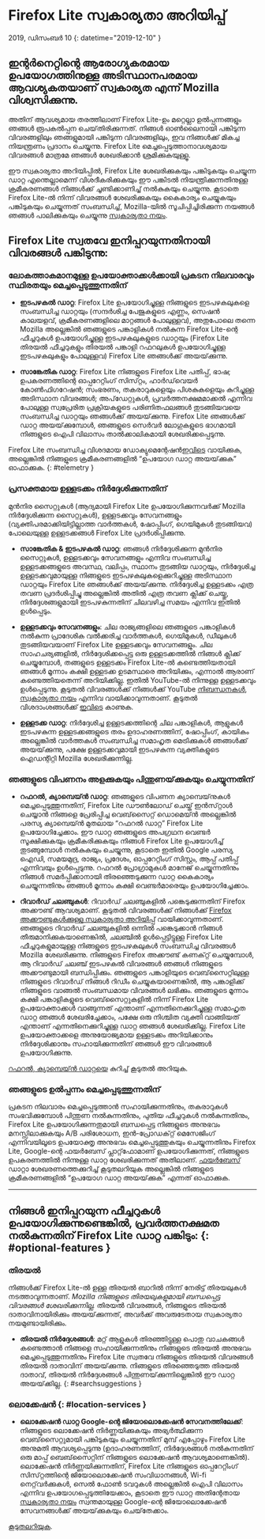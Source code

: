 # <span class="privacy-header-firefox-lite">Firefox Lite</span> <span class="privacy-header-policy">സ്വകാര്യതാ അറിയിപ്പ്</span>

2019, ഡിസംബർ 10
{: datetime="2019-12-10" }

## ഇന്റർനെറ്റിന്റെ ആരോഗ്യകരമായ ഉപയോഗത്തിനുള്ള അടിസ്ഥാനപരമായ ആവശ്യകതയാണ് സ്വകാര്യത എന്ന് Mozilla വിശ്വസിക്കുന്നു.

അതിന് ആവശ്യമായ തരത്തിലാണ് Firefox Lite-ഉം മറ്റെല്ലാ ഉൽപ്പന്നങ്ങളും ഞങ്ങൾ രൂപകൽപ്പന ചെയ്‌തിരിക്കുന്നത്. നിങ്ങൾ ഓൺലൈനായി പങ്കിടുന്ന വിവരങ്ങളിലും ഞങ്ങളുമായി പങ്കിടുന്ന വിവരങ്ങളിലും, ഇവ നിങ്ങൾക്ക് മികച്ച നിയന്ത്രണം പ്രദാനം ചെയ്യുന്നു. Firefox Lite മെച്ചപ്പെടുത്താനാവശ്യമായ വിവരങ്ങൾ മാത്രമേ ഞങ്ങൾ ശേഖരിക്കാൻ ശ്രമിക്കുകയുള്ളൂ.

ഈ സ്വകാര്യതാ അറിയിപ്പിൽ, Firefox Lite ശേഖരിക്കുകയും പങ്കിടുകയും ചെയ്യുന്ന ഡാറ്റ എന്തെല്ലാമെന്ന് വിശദീകരിക്കുകയും ഈ പങ്കിടൽ നിയന്ത്രിക്കുന്നതിനുള്ള ക്രമീകരണങ്ങൾ നിങ്ങൾക്ക് ചൂണ്ടിക്കാണിച്ച് നൽകുകയും ചെയ്യുന്നു. കൂടാതെ Firefox Lite-ൽ നിന്ന് വിവരങ്ങൾ ശേഖരിക്കുകയും കൈകാര്യം ചെയ്യുകയും പങ്കിടുകയും ചെയ്യുന്നത് സംബന്ധിച്ച്, Mozilla-യിൽ സൂചിപ്പിച്ചിരിക്കുന്ന നയങ്ങൾ ഞങ്ങൾ പാലിക്കുകയും ചെയ്യുന്നു [സ്വകാര്യതാ നയം](https://www.mozilla.org/privacy/).

## Firefox Lite സ്വതവേ ഇനിപ്പറയുന്നതിനായി വിവരങ്ങൾ പങ്കിടുന്നു:

### ലോകത്താകമാനമുള്ള ഉപയോക്താക്കൾക്കായി പ്രകടന നിലവാരവും സ്ഥിരതയും മെച്ചപ്പെടുത്തുന്നതിന്

* __ഇടപഴകൽ ഡാറ്റ__: Firefox Lite ഉപയോഗിച്ചുള്ള നിങ്ങളുടെ ഇടപഴകലുകളെ സംബന്ധിച്ച ഡാറ്റയും (സന്ദർശിച്ച പേജുകളുടെ എണ്ണം, സെഷൻ കാലയളവ്, ക്രമീകരണങ്ങളിലെ മാറ്റങ്ങൾ പോലുള്ളവ), അതുപോലെ തന്നെ Mozilla അല്ലെങ്കിൽ ഞങ്ങളുടെ പങ്കാളികൾ നൽകുന്ന Firefox Lite-ന്റെ ഫീച്ചറുകൾ ഉപയോഗിച്ചുള്ള ഇടപഴകലുകളുടെ ഡാറ്റയും (Firefox Lite തിരയൽ ഫീച്ചറുകളും തിരയൽ പങ്കാളി റഫറലുകൾ ഉപയോഗിച്ചുള്ള ഇടപഴകലുകളും പോലുള്ളവ) Firefox Lite ഞങ്ങൾക്ക് അയയ്‌ക്കുന്നു.

* __സാങ്കേതിക ഡാറ്റ__: Firefox Lite നിങ്ങളുടെ Firefox Lite പതിപ്പ്, ഭാഷ; ഉപകരണത്തിന്റെ ഓപ്പറേറ്റിംഗ് സിസ്‌റ്റം, ഹാർഡ്‌വെയർ കോൺഫിഗറേഷൻ; സംഭരണം, തകരാറുകളെയും പിശകുകളെയും കുറിച്ചുള്ള അടിസ്ഥാന വിവരങ്ങൾ; അപ്‌ഡേറ്റുകൾ, പ്രവർത്തനക്ഷമമാക്കൽ എന്നിവ പോലുള്ള സ്വപ്രേരിത പ്രക്രിയകളുടെ പരിണിതഫലങ്ങൾ തുടങ്ങിയവയെ സംബന്ധിച്ച ഡാറ്റയും ഞങ്ങൾക്ക് അയയ്‌ക്കുന്നു. Firefox Lite ഞങ്ങൾക്ക് ഡാറ്റ അയയ്‌ക്കുമ്പോൾ, ഞങ്ങളുടെ സെർവർ ലോഗുകളുടെ ഭാഗമായി നിങ്ങളുടെ ഐപി വിലാസം താൽക്കാലികമായി ശേഖരിക്കപ്പെടുന്നു.

Firefox Lite സംബന്ധിച്ച വിശദമായ ഡോക്യുമെന്റേഷൻ[ഇവിടെ](https://support.mozilla.org/kb/send-usage-data-firefox-mobile-devices) വായിക്കുക, അല്ലെങ്കിൽ നിങ്ങളുടെ ക്രമീകരണങ്ങളിൽ “ഉപയോഗ ഡാറ്റ അയയ്‌ക്കുക” ഓഫാക്കുക.
{: #telemetry }

### പ്രസക്തമായ ഉള്ളടക്കം നിർദ്ദേശിക്കുന്നതിന്

മുൻനിര സൈറ്റുകൾ (ആദ്യമായി Firefox Lite ഉപയോഗിക്കുന്നവർക്ക് Mozilla നിർദ്ദേശിക്കുന്ന സൈറ്റുകൾ), ഉള്ളടക്കവും സേവനങ്ങളും (വ്യക്തിപരമാക്കിയിട്ടില്ലാത്ത വാർത്തകൾ, ഷോപ്പിംഗ്, ഗെയിമുകൾ തുടങ്ങിയവ) പോലെയുള്ള ഉള്ളടക്കങ്ങൾ Firefox Lite പ്രദർശിപ്പിക്കുന്നു.

* __സാങ്കേതിക & ഇടപഴകൽ ഡാറ്റ__: ഞങ്ങൾ നിർദ്ദേശിക്കുന്ന മുൻനിര സൈറ്റുകൾ, ഉള്ളടക്കവും സേവനങ്ങളും എന്നിവ സംബന്ധിച്ച ഉള്ളടക്കങ്ങളുടെ അവസ്ഥ, വലിപ്പം, സ്ഥാനം തുടങ്ങിയ ഡാറ്റയും, നിർദ്ദേശിച്ച ഉള്ളടക്കവുമായുള്ള നിങ്ങളുടെ ഇടപഴകലുകളെക്കുറിച്ചുള്ള അടിസ്ഥാന ഡാറ്റയും Firefox Lite ഞങ്ങൾക്ക് അയയ്‌ക്കുന്നു. നിർദ്ദേശിച്ച ഉള്ളടക്കം എത്ര തവണ പ്രദർശിപ്പിച്ചു അല്ലെങ്കിൽ അതിൽ എത്ര തവണ ക്ലിക്ക് ചെയ്തു, നിർദ്ദേശങ്ങളുമായി ഇടപഴകുന്നതിന് ചിലവഴിച്ച സമയം എന്നിവ ഇതിൽ ഉൾപ്പെടും. 

* __ഉള്ളടക്കവും സേവനങ്ങളും__: ചില രാജ്യങ്ങളിലെ ഞങ്ങളുടെ പങ്കാളികൾ നൽകുന്ന പ്രാദേശിക വൽക്കരിച്ച വാർത്തകൾ, ഗെയിമുകൾ, ഡീലുകൾ തുടങ്ങിയവയാണ് Firefox Lite ഉള്ളടക്കവും സേവനങ്ങളും. ചില സാഹചര്യങ്ങളിൽ, നിർദ്ദേശിക്കപ്പെട്ട ഒരു ഉള്ളടക്കത്തിൽ നിങ്ങൾ ക്ലിക്ക് ചെയ്യുമ്പോൾ, തങ്ങളുടെ ഉള്ളടക്കം Firefox Lite-ൽ കണ്ടെത്തിയതായി ഞങ്ങൾ മൂന്നാം കക്ഷി ഉള്ളടക്ക ഉടമസ്ഥരെ അറിയിക്കും, എന്നാൽ ആരാണ് കണ്ടെത്തിയതെന്ന് അറിയിക്കില്ല. ഇതിൽ YouTube-ൽ നിന്നുള്ള ഉള്ളടക്കവും ഉൾപ്പെടുന്നു. കൂടുതൽ വിവരങ്ങൾക്ക് നിങ്ങൾക്ക് YouTube [നിബന്ധനകൾ](https://www.youtube.com/t/terms), [സ്വകാര്യതാ നയം](https://policies.google.com/privacy) എന്നിവ വായിക്കാവുന്നതാണ്. കൂടുതൽ വിശദാംശങ്ങൾക്ക് [ഇവിടെ](https://support.mozilla.org/kb/firefox-lite-content-and-services) കാണുക.

* __ഉള്ളടക്ക ഡാറ്റ__: നിർദ്ദേശിച്ച ഉള്ളടക്കത്തിന്റെ ചില പങ്കാളികൾ, ആളുകൾ ഇടപഴകുന്ന ഉള്ളടക്കങ്ങളുടെ തരം ഉദാഹരണത്തിന്, ഷോപ്പിംഗ്, കായികം അല്ലെങ്കിൽ വാർത്തകൾ സംബന്ധിച്ച സമാഹൃത മെട്രിക്കുകൾ ഞങ്ങൾക്ക് അയയ്‌ക്കുന്നു, പക്ഷേ ഉള്ളടക്കവുമായി ഇടപഴകുന്ന വ്യക്തികളുടെ ഐഡന്റിറ്റി Mozilla ശേഖരിക്കുന്നില്ല.

### ഞങ്ങളുടെ വിപണനം അളക്കുകയും പിന്തുണയ്‌ക്കുകയും ചെയ്യുന്നതിന്

* __റഫറൽ, ക്യാമ്പെയ്‌ൻ ഡാറ്റ__: ഞങ്ങളുടെ വിപണന ക്യാമ്പെയ്‌നുകൾ മെച്ചപ്പെടുത്തുന്നതിന്, Firefox Lite ഡൗൺലോഡ് ചെയ്ത് ഇൻസ്‌റ്റാൾ ചെയ്യാൻ നിങ്ങളെ പ്രേരിപ്പിച്ച വെബ്‌സൈറ്റ് ഡൊമെയ്‌ൻ അല്ലെങ്കിൽ പരസ്യ ക്യാമ്പെയ്‌ൻ മുതലായ “റഫറൽ ഡാറ്റ” Firefox Lite ഉപയോഗിച്ചേക്കാം. ഈ ഡാറ്റ ഞങ്ങളുടെ അപഗ്രഥന വെണ്ടർ സൂക്ഷിക്കുകയും ക്രമീകരിക്കുകയും നിങ്ങൾ Firefox Lite ഉപയോഗിച്ച് തുടങ്ങുമ്പോൾ നൽകുകയും ചെയ്യുന്നു, കൂടാതെ ഇതിൽ Google പരസ്യ ഐഡി, സമയമുദ്ര, രാജ്യം, പ്രദേശം, ഓപ്പറേറ്റിംഗ് സിസ്റ്റം, ആപ്പ് പതിപ്പ് എന്നിവയും ഉൾപ്പെടുന്നു. റഫറൽ പ്രോഗ്രാമുകൾ മാനേജ് ചെയ്യുന്നതിനും നിങ്ങൾ സമർപ്പിക്കാനായി തിരഞ്ഞെടുക്കുന്ന ഡാറ്റ കൈകാര്യം ചെയ്യുന്നതിനും ഞങ്ങൾ മൂന്നാം കക്ഷി വെണ്ടർമാരെയും ഉപയോഗിച്ചേക്കാം.

* __റിവാർഡ് ചലഞ്ചുകൾ__: റിവാർഡ് ചലഞ്ചുകളിൽ പങ്കെടുക്കുന്നതിന് Firefox അക്കൗണ്ട് ആവശ്യമാണ്. കൂടുതൽ വിവരങ്ങൾക്ക് നിങ്ങൾക്ക് [Firefox അക്കൗണ്ടുകൾക്കുള്ള സ്വകാര്യതാ അറിയിപ്പ്](https://www.mozilla.org/privacy/firefox/#accounts) വായിക്കാവുന്നതാണ്. ഞങ്ങളുടെ റിവാർഡ് ചലഞ്ചുകളിൽ ഒന്നിൽ പങ്കെടുക്കാൻ നിങ്ങൾ തീരുമാനിക്കുകയാണെങ്കിൽ, ചലഞ്ചിൽ ഉൾപ്പെട്ടിട്ടുള്ള Firefox Lite ഫീച്ചറുകളുമായുള്ള നിങ്ങളുടെ ഇടപഴകലുകൾ സംബന്ധിച്ച വിവരങ്ങൾ Mozilla ശേഖരിക്കുന്നു. നിങ്ങളുടെ Firefox അക്കൗണ്ട് കണക്‌റ്റ് ചെയ്യുമ്പോൾ, ആ റിവാർഡ് ചലഞ്ച് ഇടപഴകൽ വിവരങ്ങൾ ഞങ്ങൾ നിങ്ങളുടെ അക്കൗണ്ടുമായി ബന്ധിപ്പിക്കും. ഞങ്ങളുടെ പങ്കാളിയുടെ വെബ്‌സൈറ്റിലുള്ള നിങ്ങളുടെ റിവാർഡ് നിങ്ങൾ റിഡീം ചെയ്യുകയാണെങ്കിൽ, ആ പങ്കാളിക്ക് നിങ്ങളുടെ വാങ്ങൽ സംബന്ധമായ വിവരങ്ങൾ ലഭിക്കും. ഞങ്ങളുടെ മൂന്നാം കക്ഷി പങ്കാളികളുടെ വെബ്‌സൈറ്റുകളിൽ നിന്ന് Firefox Lite ഉപയോക്താക്കൾ വാങ്ങുന്നത് എന്താണ് എന്നതിനെക്കുറിച്ചുള്ള സമാഹൃത ഡാറ്റ ഞങ്ങൾ ശേഖരിച്ചേക്കാം, പക്ഷേ ഒരു നിശ്ചിത വ്യക്തി വാങ്ങിയത് എന്താണ് എന്നതിനെക്കുറിച്ചുള്ള ഡാറ്റ ഞങ്ങൾ ശേഖരിക്കില്ല. Firefox Lite ഉപയോക്താക്കളെ അനുയോജ്യമായ ഉള്ളടക്കം അറിയിക്കാനും നിർദ്ദേശിക്കാനും സഹായിക്കുന്നതിന് ഞങ്ങൾ ഈ വിവരങ്ങൾ ഉപയോഗിക്കുന്നു.

 [റഫറൽ, ക്യാമ്പെയ്‌ൻ ഡാറ്റയെ](https://github.com/mozilla-tw/Rocket/wiki/Telemetry#install-campaign-tracking) കുറിച്ച് കൂടുതൽ അറിയുക. 

### ഞങ്ങളുടെ ഉൽപ്പന്നം മെച്ചപ്പെടുത്തുന്നതിന്

പ്രകടന നിലവാരം മെച്ചപ്പെടുത്താൻ സഹായിക്കുന്നതിനും, തകരാറുകൾ സംഭവിക്കുമ്പോൾ പിന്തുണ നൽകുന്നതിനും, പുതിയ ഫീച്ചറുകൾ നൽകുന്നതിനും, Firefox Lite ഉപയോഗിക്കുന്നതുമായി ബന്ധപ്പെട്ട നിങ്ങളുടെ അനുഭവം മനസ്സിലാക്കുകയും A/B പരിശോധന, ഇൻ-പ്രോഡക്‌റ്റ് മെസേജിംഗ് എന്നിവയിലൂടെ ഉപയോക്തൃ അനുഭവം മെച്ചപ്പെടുത്തുകയും ചെയ്യുന്നതിനും Firefox Lite, Google-ന്റെ ഫയർബേസ് പ്ലാറ്റ്‌ഫോമാണ് ഉപയോഗിക്കുന്നത്, നിങ്ങളുടെ ഉപകരണത്തിൽ നിന്നുള്ള ഡാറ്റ ശേഖരിക്കുന്നത് അതിലാണ്. [ഫയർബേസ്](https://support.google.com/firebase/answer/6318039?hl=en) ഡാറ്റാ ശേഖരണത്തെക്കുറിച്ച് കൂടുതലറിയുക  അല്ലെങ്കിൽ നിങ്ങളുടെ ക്രമീകരണങ്ങളിൽ “ഉപയോഗ ഡാറ്റ അയയ്‌ക്കുക” എന്നത് ഓഫാക്കുക.

---

## നിങ്ങൾ ഇനിപ്പറയുന്ന ഫീച്ചറുകൾ ഉപയോഗിക്കുന്നുണ്ടെങ്കിൽ, പ്രവർത്തനക്ഷമത നൽകുന്നതിന് Firefox Lite ഡാറ്റ പങ്കിടും: {: #optional-features }

### തിരയൽ

നിങ്ങൾക്ക് Firefox Lite-ൽ ഉള്ള തിരയൽ ബാറിൽ നിന്ന് നേരിട്ട് തിരയലുകൾ നടത്താവുന്നതാണ്. _Mozilla നിങ്ങളുടെ തിരയലുകളുമായി ബന്ധപ്പെട്ട വിവരങ്ങൾ ശേഖരിക്കുന്നില്ല._ തിരയൽ വിവരങ്ങൾ, നിങ്ങളുടെ തിരയൽ ദാതാവിനായിരിക്കും അയയ്‌ക്കുന്നത്, അവർക്ക് അവരുടേതായ സ്വകാര്യതാ നയമുണ്ടായിരിക്കും.

* __തിരയൽ നിർദ്ദേശങ്ങൾ__: മറ്റ് ആളുകൾ തിരഞ്ഞിട്ടുള്ള പൊതു വാചകങ്ങൾ കണ്ടെത്താൻ നിങ്ങളെ സഹായിക്കുന്നതിനും നിങ്ങളുടെ തിരയൽ അനുഭവം മെച്ചപ്പെടുത്തുന്നതിനും Firefox Lite സ്വതവേ നിങ്ങളുടെ തിരയൽ വിവരങ്ങൾ തിരയൽ ദാതാവിന് അയയ്‌ക്കുന്നു. നിങ്ങളുടെ തിരഞ്ഞെടുത്ത തിരയൽ ദാതാവ്, തിരയൽ നിർദ്ദേശങ്ങൾ പിന്തുണയ്‌ക്കുന്നില്ലെങ്കിൽ ഈ ഡാറ്റ അയയ്‌ക്കില്ല.
{: #searchsuggestions }
    
### ലൊക്കേഷൻ {: #location-services }

* __ലൊക്കേഷൻ ഡാറ്റ Google-ന്റെ ജിയോലൊക്കേഷൻ സേവനത്തിലേക്ക്__: നിങ്ങളുടെ ലൊക്കേഷൻ നിർണ്ണയിക്കുകയും അഭ്യർത്ഥിക്കുന്ന വെബ്‌സൈറ്റുമായി പങ്കിടുകയും ചെയ്യുന്നതിന് മുമ്പ് എപ്പോഴും Firefox Lite അനുമതി ആവശ്യപ്പെടുന്നു (ഉദാഹരണത്തിന്, നിർദ്ദേശങ്ങൾ നൽകുന്നതിന് ഒരു മാപ്പ് ബെബ്‌സൈറ്റിന് നിങ്ങളുടെ ലൊക്കേഷൻ ആവശ്യമാണെങ്കിൽ). ലൊക്കേഷൻ നിർണ്ണയിക്കുന്നതിന്, Firefox Lite നിങ്ങളുടെ ഓപ്പറേറ്റിംഗ് സിസ്‌റ്റത്തിന്റെ ജിയോലൊക്കേഷൻ സംവിധാനങ്ങൾ, Wi-fi നെറ്റ്‌വർക്കുകൾ, സെൽ ഫോൺ ടവറുകൾ അല്ലെങ്കിൽ ഐപി വിലാസം എന്നിവ ഉപയോഗപ്പെടുത്തിയേക്കാം, കൂടാതെ ഈ ഡാറ്റ അതിന്റേതായ [സ്വകാര്യതാ നയം](https://www.google.com/privacy/lsf.html) സ്വന്തമായുള്ള Google-ന്റെ ജിയോലൊക്കേഷൻ സേവനങ്ങൾക്ക്   അയയ്‌ക്കുകയും ചെയ്‌തേക്കാം.

 [കൂടുതലറിയുക](https://www.mozilla.org/firefox/geolocation/).	
